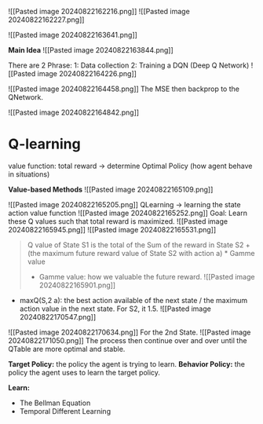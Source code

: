![[Pasted image 20240822162216.png]]
![[Pasted image 20240822162227.png]]



![[Pasted image 20240822163641.png]]

**Main Idea**
![[Pasted image 20240822163844.png]]

There are 2 Phrase:
1: Data collection
2: Training a DQN (Deep Q Network)
![[Pasted image 20240822164226.png]]

 ![[Pasted image 20240822164458.png]]
The MSE then backprop to the QNetwork. 


![[Pasted image 20240822164842.png]]
# Q-learning

value function: total reward -> determine Optimal Policy  (how agent behave in situations)

**Value-based Methods**
![[Pasted image 20240822165109.png]]

![[Pasted image 20240822165205.png]]
QLearning -> learning the state action value function
![[Pasted image 20240822165252.png]]
Goal: Learn these Q values such that total reward is maximized.
![[Pasted image 20240822165945.png]]
![[Pasted image 20240822165531.png]]
> Q value of State S1 is the total of the Sum of the reward in State S2 + (the maximum future reward value of State S2 with action a) * Gamme value
> + Gamme value: how we valuable the future reward.
![[Pasted image 20240822165901.png]]
+ maxQ(S,2 a): the best action available of the next state / the maximum action value in the next state. For S2, it 1.5. 
![[Pasted image 20240822170547.png]]

![[Pasted image 20240822170634.png]]
For the 2nd State. 
![[Pasted image 20240822171050.png]]
The process then continue over and over until the QTable are more optimal and stable.

**Target Policy:** the policy the agent is trying to learn.
**Behavior Policy:** the policy the agent uses to learn the target policy.

**Learn:**
+ The Bellman Equation
+ Temporal Different Learning

